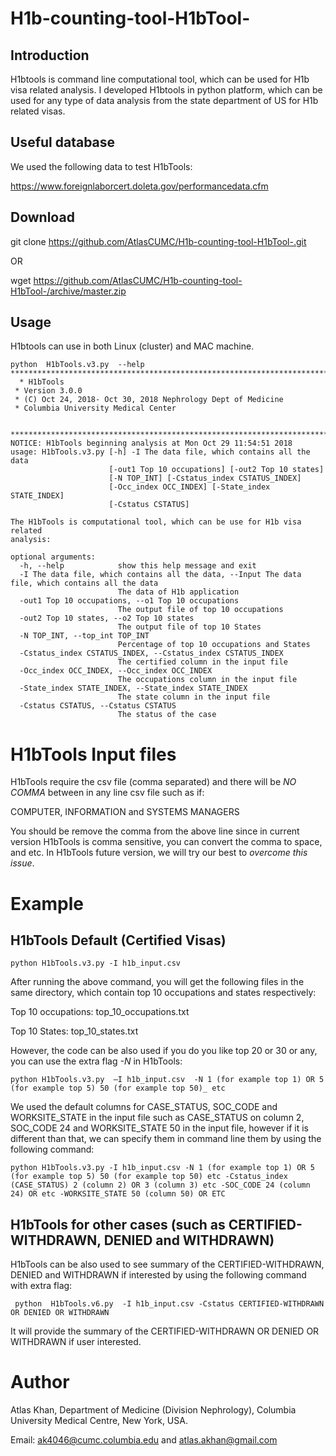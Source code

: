 # H1b-counting-tool-H1bTool-

## Introduction

H1btools is command line computational tool, which can be used for H1b visa related analysis. I developed H1btools in python platform, which can be used for any type of data analysis from the state department of US for H1b related visas.

## Useful database

We used the following data to test H1bTools: 

https://www.foreignlaborcert.doleta.gov/performancedata.cfm

## Download 

git clone https://github.com/AtlasCUMC/H1b-counting-tool-H1bTool-.git

OR

wget https://github.com/AtlasCUMC/H1b-counting-tool-H1bTool-/archive/master.zip

## Usage

H1btools can use in both Linux (cluster) and MAC machine. 

    python  H1bTools.v3.py  --help
    ************************************************************************* 
      * H1bTools 
     * Version 3.0.0 
     * (C) Oct 24, 2018- Oct 30, 2018 Nephrology Dept of Medicine 
     * Columbia University Medical Center 

     *************************************************************************
    NOTICE: H1bTools beginning analysis at Mon Oct 29 11:54:51 2018
    usage: H1bTools.v3.py [-h] -I The data file, which contains all the data
                          [-out1 Top 10 occupations] [-out2 Top 10 states]
                          [-N TOP_INT] [-Cstatus_index CSTATUS_INDEX]
                          [-Occ_index OCC_INDEX] [-State_index STATE_INDEX]
                          [-Cstatus CSTATUS]

    The H1bTools is computational tool, which can be use for H1b visa related
    analysis:

    optional arguments:
      -h, --help            show this help message and exit
      -I The data file, which contains all the data, --Input The data file, which contains all the data
                            The data of H1b application
      -out1 Top 10 occupations, --o1 Top 10 occupations
                            The output file of top 10 occupations
      -out2 Top 10 states, --o2 Top 10 states
                            The output file of top 10 States
      -N TOP_INT, --top_int TOP_INT
                            Percentage of top 10 occupations and States
      -Cstatus_index CSTATUS_INDEX, --Cstatus_index CSTATUS_INDEX
                            The certified column in the input file
      -Occ_index OCC_INDEX, --Occ_index OCC_INDEX
                            The occupations column in the input file
      -State_index STATE_INDEX, --State_index STATE_INDEX
                            The state column in the input file
      -Cstatus CSTATUS, --Cstatus CSTATUS
                            The status of the case
                        

# H1bTools Input files

H1bTools require the csv file (comma separated) and there will be _NO COMMA_ between in any line csv file such as if:

COMPUTER, INFORMATION and SYSTEMS MANAGERS

You should be remove the comma from the above line since in current version H1bTools is comma sensitive, you can convert the comma to space, and etc. In H1bTools future version, we will try our best to _overcome this issue_. 


# Example

## H1bTools Default (Certified Visas)

    python H1bTools.v3.py -I h1b_input.csv

After running the above command, you will get the following files in the same directory, which contain top 10 occupations and states respectively:


Top 10 occupations: top_10_occupations.txt 

Top 10 States: top_10_states.txt


However, the code can be also used if you do you like top 20 or 30 or any, you can use the extra flag _-N_ in H1bTools:


    python H1bTools.v3.py  –I h1b_input.csv  -N 1 (for example top 1) OR 5 (for example top 5) 50 (for example top 50)_ etc


We used the default columns for CASE_STATUS, SOC_CODE and WORKSITE_STATE in the input file such as CASE_STATUS on column 2, SOC_CODE 24 and WORKSITE_STATE 50 in the input file, however if it is different than that, we can specify them in command line them by using the following command:

    python H1bTools.v3.py -I h1b_input.csv -N 1 (for example top 1) OR 5 (for example top 5) 50 (for example top 50) etc -Cstatus_index (CASE_STATUS) 2 (column 2) OR 3 (column 3) etc -SOC_CODE 24 (column 24) OR etc -WORKSITE_STATE 50 (column 50) OR ETC

## H1bTools for other cases (such as CERTIFIED-WITHDRAWN, DENIED and WITHDRAWN)

H1bTools can be also used to see summary of the CERTIFIED-WITHDRAWN, DENIED and WITHDRAWN if interested by using the following command with extra flag:

     python  H1bTools.v6.py  -I h1b_input.csv -Cstatus CERTIFIED-WITHDRAWN OR DENIED OR WITHDRAWN
 
 It will provide the summary of the CERTIFIED-WITHDRAWN OR DENIED OR WITHDRAWN if user interested.

# Author

Atlas Khan, Department of Medicine (Division Nephrology), Columbia University Medical Centre, New York, USA.

Email: ak4046@cumc.columbia.edu and atlas.akhan@gmail.com

